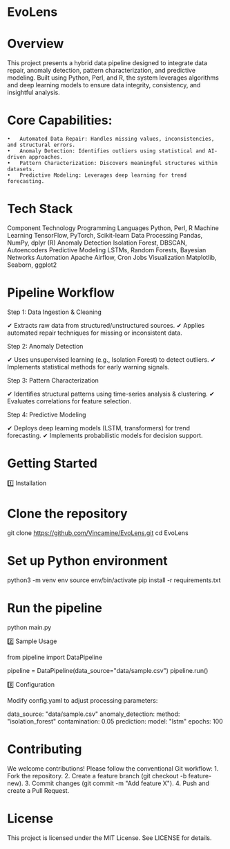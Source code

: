 # EvoLens

# Overview

This project presents a hybrid data pipeline designed to integrate data repair, anomaly detection, pattern characterization, and predictive modeling. Built using Python, Perl, and R, the system leverages algorithms and deep learning models to ensure data integrity, consistency, and insightful analysis.

# Core Capabilities:
	•	Automated Data Repair: Handles missing values, inconsistencies, and structural errors.
	•	Anomaly Detection: Identifies outliers using statistical and AI-driven approaches.
	•	Pattern Characterization: Discovers meaningful structures within datasets.
	•	Predictive Modeling: Leverages deep learning for trend forecasting.


# Tech Stack

Component	Technology
Programming Languages	Python, Perl, R
Machine Learning	TensorFlow, PyTorch, Scikit-learn
Data Processing	Pandas, NumPy, dplyr (R)
Anomaly Detection	Isolation Forest, DBSCAN, Autoencoders
Predictive Modeling	LSTMs, Random Forests, Bayesian Networks
Automation	Apache Airflow, Cron Jobs
Visualization	Matplotlib, Seaborn, ggplot2


# Pipeline Workflow

Step 1: Data Ingestion & Cleaning

✔ Extracts raw data from structured/unstructured sources.
✔ Applies automated repair techniques for missing or inconsistent data.

Step 2: Anomaly Detection

✔ Uses unsupervised learning (e.g., Isolation Forest) to detect outliers.
✔ Implements statistical methods for early warning signals.

Step 3: Pattern Characterization

✔ Identifies structural patterns using time-series analysis & clustering.
✔ Evaluates correlations for feature selection.

Step 4: Predictive Modeling

✔ Deploys deep learning models (LSTM, transformers) for trend forecasting.
✔ Implements probabilistic models for decision support.


# Getting Started

1️⃣ Installation

# Clone the repository
git clone https://github.com/Vincamine/EvoLens.git
cd EvoLens

# Set up Python environment
python3 -m venv env
source env/bin/activate
pip install -r requirements.txt

# Run the pipeline
python main.py

2️⃣ Sample Usage

from pipeline import DataPipeline

pipeline = DataPipeline(data_source="data/sample.csv")
pipeline.run()

3️⃣ Configuration

Modify config.yaml to adjust processing parameters:

data_source: "data/sample.csv"
anomaly_detection:
  method: "isolation_forest"
  contamination: 0.05
prediction:
  model: "lstm"
  epochs: 100


# Contributing

We welcome contributions! Please follow the conventional Git workflow:
	1.	Fork the repository.
	2.	Create a feature branch (git checkout -b feature-new).
	3.	Commit changes (git commit -m "Add feature X").
	4.	Push and create a Pull Request.


# License

This project is licensed under the MIT License. See LICENSE for details.
